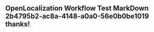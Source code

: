 <properties
ms.topic="hero-topic"
ms.test1="hero-topic"
ms.test2="test"/>

## OpenLocalization Workflow Test MarkDown 2b4795b2-ac8a-4148-a0a0-56e0b0be1019 thanks!
